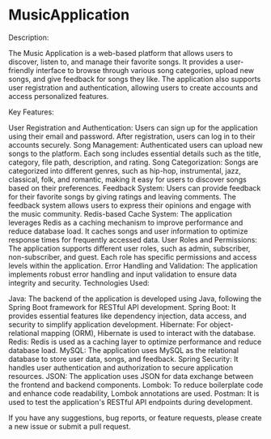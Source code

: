 # MusicApplication



Description:

The Music Application is a web-based platform that allows users to discover, listen to, and manage their favorite songs. It provides a user-friendly interface to browse through various song categories, upload new songs, and give feedback for songs they like. The application also supports user registration and authentication, allowing users to create accounts and access personalized features.

Key Features:

User Registration and Authentication: Users can sign up for the application using their email and password. After registration, users can log in to their accounts securely.
Song Management: Authenticated users can upload new songs to the platform. Each song includes essential details such as the title, category, file path, description, and rating.
Song Categorization: Songs are categorized into different genres, such as hip-hop, instrumental, jazz, classical, folk, and romantic, making it easy for users to discover songs based on their preferences.
Feedback System: Users can provide feedback for their favorite songs by giving ratings and leaving comments. The feedback system allows users to express their opinions and engage with the music community.
Redis-based Cache System: The application leverages Redis as a caching mechanism to improve performance and reduce database load. It caches songs and user information to optimize response times for frequently accessed data.
User Roles and Permissions: The application supports different user roles, such as admin, subscriber, non-subscriber, and guest. Each role has specific permissions and access levels within the application.
Error Handling and Validation: The application implements robust error handling and input validation to ensure data integrity and security.
Technologies Used:

Java: The backend of the application is developed using Java, following the Spring Boot framework for RESTful API development.
Spring Boot: It provides essential features like dependency injection, data access, and security to simplify application development.
Hibernate: For object-relational mapping (ORM), Hibernate is used to interact with the database.
Redis: Redis is used as a caching layer to optimize performance and reduce database load.
MySQL: The application uses MySQL as the relational database to store user data, songs, and feedback.
Spring Security: It handles user authentication and authorization to secure application resources.
JSON: The application uses JSON for data exchange between the frontend and backend components.
Lombok: To reduce boilerplate code and enhance code readability, Lombok annotations are used.
Postman: It is used to test the application's RESTful API endpoints during development.


If you have any suggestions, bug reports, or feature requests, please create a new issue or submit a pull request.
